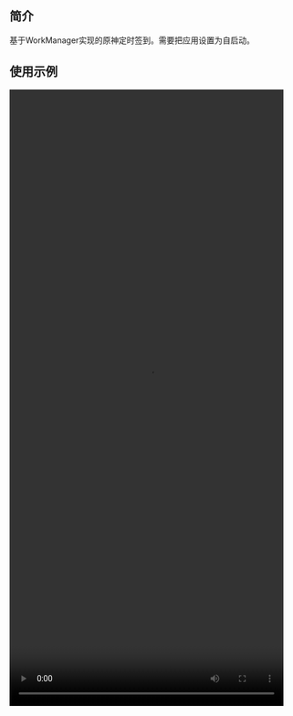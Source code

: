 ## 简介

基于WorkManager实现的原神定时签到。需要把应用设置为自启动。

## 使用示例

<video src="./doc/genshin_auto_sign_example.mp4" width="480" height="1080" align="left"/>